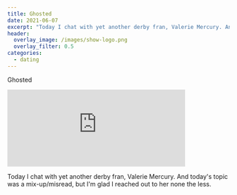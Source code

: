 ```yaml
---
title: Ghosted
date: 2021-06-07
excerpt: "Today I chat with yet another derby fran, Valerie Mercury. And today's topic was a mix-up/misread, but I'm glad I reached out to her none the less"
header:
  overlay_image: /images/show-logo.png
  overlay_filter: 0.5
categories:
  - dating
---
```


Ghosted

<iframe src="https://open.spotify.com/embed-podcast/episode/4aYSMmio3gS3qPiAKeYAZa" width="80%" height="175" frameborder="0" allowtransparency="true" allow="encrypted-media"></iframe>

Today I chat with yet another derby fran, Valerie Mercury. And today's topic was a mix-up/misread, but I'm glad I reached out to her none the less.
